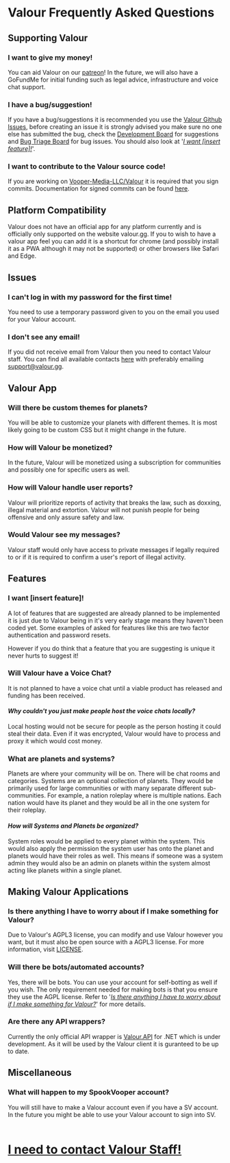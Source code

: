 # Valour Frequently Asked Questions

## Supporting Valour

### I want to give my money!
You can aid Valour on our [patreon](https://www.patreon.com/valourapp)!
In the future, we will also have a GoFundMe for initial funding such as legal advice, infrastructure and voice chat support.

### I have a bug/suggestion!
If you have a bug/suggestions it is recommended you use the [Valour Github Issues](https://github.com/Vooper-Media-LLC/Valour/issues), before creating an issue it is strongly advised you make sure no one else has submitted the bug, check the [Development Board](https://github.com/SpikeViper/Valour/projects/1) for suggestions and [Bug Triage Board](https://github.com/SpikeViper/Valour/projects/2) for bug issues. You should also look at '[*I want [insert feature]!*](#i-want-insert-feature)'.

### I want to contribute to the Valour source code!
If you are working on [Vooper-Media-LLC/Valour](https://github.com/Vooper-Media-LLC/Valour) it is required that you sign commits. Documentation for signed commits can be found [here](https://docs.github.com/en/github/authenticating-to-github/managing-commit-signature-verification).

## Platform Compatibility

Valour does not have an official app for any platform currently and is officially only supported on the website valour.gg. If you to wish to have a valour app feel you can add it is a shortcut for chrome (and possibly install it as a PWA although it may not be supported) or other browsers like Safari and Edge.

## Issues

### I can't log in with my password for the first time!
You need to use a temporary password given to you on the email you used for your Valour account.

### I don't see any email!
If you did not receive email from Valour then you need to contact Valour staff. You can find all available contacts [here](https://static.valour.gg/contact) with preferably emailing support@valour.gg.

## Valour App

### Will there be custom themes for planets?
You will be able to customize your planets with different themes. It is most likely going to be custom CSS but it might change in the future.

### How will Valour be monetized?
In the future, Valour will be monetized using a subscription for communities and possibly one for specific users as well.

### How will Valour handle user reports?
Valour will prioritize reports of activity that breaks the law, such as doxxing, illegal material and extortion. Valour will not punish people for being offensive and only assure safety and law.

### Would Valour see my messages?
Valour staff would only have access to private messages if legally required to or if it is required to confirm a user's report of illegal activity.

## Features

### I want [insert feature]!
A lot of features that are suggested are already planned to be implemented it is just due to Valour being in it's very early stage means they haven't been coded yet. Some examples of asked for features like this are two factor authentication and password resets. 

However if you do think that a feature that you are suggesting is unique it never hurts to suggest it!

### Will Valour have a Voice Chat?
It is not planned to have a voice chat until a viable product has released and funding has been received.

#### *Why couldn't you just make people host the voice chats locally?*
Local hosting would not be secure for people as the person hosting it could steal their data. Even if it was encrypted, Valour would have to process and proxy it which would cost money.

### What are planets and systems?
Planets are where your community will be on. There will be chat rooms and categories. Systems are an optional collection of planets. They would be primarily used for large communities or with many separate different sub-communities. For example, a nation roleplay where is multiple nations. Each nation would have its planet and they would be all in the one system for their roleplay.

#### *How will Systems and Planets be organized?*
System roles would be applied to every planet within the system. This would also apply the permission the system user has onto the planet and planets would have their roles as well. This means if someone was a system admin they would also be an admin on planets within the system almost acting like planets within a single planet.

## Making Valour Applications

### Is there anything I have to worry about if I make something for Valour?
Due to Valour's AGPL3 license, you can modify and use Valour however you want, but it must also be open source with a AGPL3 license. For more information, visit [LICENSE](https://github.com/Vooper-Media-LLC/Valour/blob/main/LICENSE).

### Will there be bots/automated accounts?
Yes, there will be bots. You can use your account for self-botting as well if you wish. The only requirement needed for making bots is that you ensure they use the AGPL license. Refer to '[*Is there anything I have to worry about if I make something for Valour?*](#is-there-anything-i-have-to-worry-about-if-i-make-something-for-valour)' for more details.

### Are there any API wrappers?
Currently the only official API wrapper is [Valour.API](https://github.com/Vooper-Media-LLC/Valour/tree/main/Valour/API) for .NET which is under development. As it will be used by the Valour client it is guranteed to be up to date.

## Miscellaneous

### What will happen to my SpookVooper account?
You will still have to make a Valour account even if you have a SV account. In the future you might be able to use your Valour account to sign into SV.
<br/><br/>
# [I need to contact Valour Staff!](https://static.valour.gg/contact)